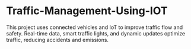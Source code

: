 # Traffic-Management-Using-IOT
This project uses connected vehicles and IoT to improve traffic flow and safety. Real-time data, smart traffic lights, and dynamic updates optimize traffic, reducing accidents and emissions.

